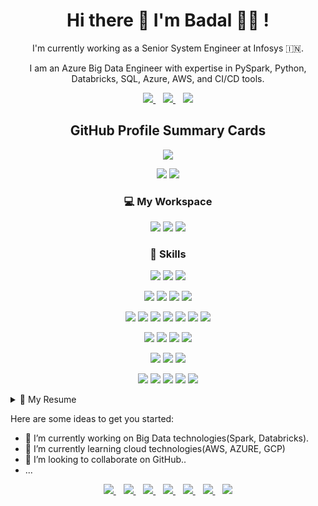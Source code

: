 <h1 align="center">
  Hi there 🙏 I'm Badal 👨‍💻 !
</h1>
<p align="center">
  I'm currently working as a Senior System Engineer at Infosys 🇮🇳.
</p>
<p align="center">
  I am an Azure Big Data Engineer with expertise in PySpark, Python, Databricks, SQL, Azure, AWS, and CI/CD tools.
</p>

<p align="center">
  <a href="https://www.linkedin.com/in/badalsde/">
    <img src="https://img.shields.io/badge/linkedin-%230077B5.svg?&style=for-the-badge&logo=linkedin&logoColor=white" />
  </a> &nbsp;&nbsp;
  <a href="https://instagram.com/badalsde">
    <img src="https://img.shields.io/badge/instagram-%23E4405F.svg?&style=for-the-badge&logo=instagram&logoColor=white" />
  </a>&nbsp;&nbsp;
  <a href="https://portfolio-iqzm.onrender.com">
    <img src="https://img.shields.io/badge/Portfolio-000000?style=for-the-badge&logo=About.me&logoColor=white" />
  </a>
</p>

<h2 align="center">GitHub Profile Summary Cards</h2>
<p align="center">
  <a href="#"><img src="http://github-profile-summary-cards.vercel.app/api/cards/profile-details?username=badalsde&theme=radical"></a>
</p>
<p align="center">
  <a href="#"><img src="http://github-profile-summary-cards.vercel.app/api/cards/repos-per-language?username=badalsde&theme=radical"></a>
  <a href="#"><img src="http://github-profile-summary-cards.vercel.app/api/cards/stats?username=badalsde&theme=radical"></a>
</p>

<h3 align="center">💻 My Workspace</h3>
<p align="center">
  <img src="https://img.shields.io/badge/Ubuntu-%230078D6.svg?&style=for-the-badge&logo=Ubuntu&logoColor=white" />
  <img src="https://img.shields.io/badge/intel-core%20i5%2010th-%230071C5.svg?&style=for-the-badge&logo=intel&logoColor=white" />
  <img src="https://img.shields.io/badge/RAM-12GB-%230071C5.svg?&style=for-the-badge&logoColor=white" />
</p>

<h3 align="center">🔧 Skills</h3>
<p align="center">
  <img src="https://img.shields.io/badge/python-3670A0?style=for-the-badge&logo=python&logoColor=ffdd54" />
  <img src="https://img.shields.io/badge/Apache%20Spark-E25A1C.svg?style=for-the-badge&logo=Apache-Spark&logoColor=white" />
  <img src="https://img.shields.io/badge/Databricks-%23FF3E00.svg?style=for-the-badge&logo=databricks&logoColor=white" />
</p>

<p align="center">
  <img src="https://img.shields.io/badge/azure-%230072C6.svg?style=for-the-badge&logo=microsoftazure&logoColor=white" />
  <img src="https://img.shields.io/badge/Azure%20Databricks-%230072C6.svg?style=for-the-badge&logo=microsoftazure&logoColor=white" />
  <img src="https://img.shields.io/badge/ADLS%20Gen2-%230072C6.svg?style=for-the-badge&logo=microsoftazure&logoColor=white" />
  <img src="https://img.shields.io/badge/Azure%20Data%20Factory-%230072C6.svg?style=for-the-badge&logo=microsoftazure&logoColor=white" />
</p>

<p align="center">
  <img src="https://img.shields.io/badge/AWS-%23FF9900.svg?style=for-the-badge&logo=amazon-aws&logoColor=white" />
  <img src="https://img.shields.io/badge/AWS%20Lambda-%23FF9900.svg?style=for-the-badge&logo=amazon-aws&logoColor=white" />
  <img src="https://img.shields.io/badge/EMR-%23FF9900.svg?style=for-the-badge&logo=amazon-aws&logoColor=white" />
  <img src="https://img.shields.io/badge/AWS Glue-%23FF9900.svg?style=for-the-badge&logo=amazon-aws&logoColor=white" />
  <img src="https://img.shields.io/badge/Athena-%23FF9900.svg?style=for-the-badge&logo=amazon-aws&logoColor=white" />
  <img src="https://img.shields.io/badge/AWS%20Redshift-%23FF9900.svg?style=for-the-badge&logo=amazon-aws&logoColor=white" />
  <img src="https://img.shields.io/badge/Amazon%20S3-FF9900?style=for-the-badge&logo=amazons3&logoColor=white" />
</p>

<p align="center">
  <img src="https://img.shields.io/badge/pandas-%23150458.svg?style=for-the-badge&logo=pandas&logoColor=white" />
  <img src="https://img.shields.io/badge/jupyter%20Notebook-%23FA0F00.svg?style=for-the-badge&logo=jupyter&logoColor=white" />
  <img src="https://img.shields.io/badge/Apache%20Hadoop-66CCFF?style=for-the-badge&logo=apachehadoop&logoColor=black" />
  <img src="https://img.shields.io/badge/Apache%20Hive-FDEE21?style=for-the-badge&logo=apachehive&logoColor=black" />
</p>

<p align="center">
  <img src="https://img.shields.io/badge/MySQL-005C84?style=for-the-badge&logo=mysql&logoColor=white" />
  <img src="https://img.shields.io/badge/postgres-%23316192.svg?style=for-the-badge&logo=postgresql&logoColor=white" />
  <img src="https://img.shields.io/badge/shell_script-%23121011.svg?style=for-the-badge&logo=gnu-bash&logoColor=white" />
</p>

<p align="center">
  <img src="https://img.shields.io/badge/Jira-0052CC?style=for-the-badge&logo=Jira&logoColor=white" />
  <img src="https://img.shields.io/badge/GIT-E44C30?style=for-the-badge&logo=git&logoColor=white" />
  <img src="https://img.shields.io/badge/Bitbucket-0747a6?style=for-the-badge&logo=bitbucket&logoColor=white" />
  <img src="https://img.shields.io/badge/docker-%230db7ed.svg?style=for-the-badge&logo=docker&logoColor=white" />
  <img src="https://img.shields.io/badge/jenkins-%232C5263.svg?style=for-the-badge&logo=jenkins&logoColor=white" />
</p>


<details>
  <summary>📃 My Resume </summary>


## Education

- :man_student: **Computer Science & Engineering**\
  :calendar: 2016 - 2020\
  :school: **Gyan Ganga Collge of Technology** - Jabalpur

## Experience
  
- :technologist:**Senior Systems Engineer**\
  :calendar: 09/2021 - present\
  :office: **Infosys Limited** - Pune
  
- :technologist:**Python Developer**\
  :calendar: 07/2021 - 08/2021\
  :office: **RodadCast Technology** -New Delhi
  
- :technologist:**Associate Analyst**\
  :calendar: 06/2021 - 07/2021\
  :office: **Global Logic** -Gurugram
</details>


Here are some ideas to get you started:

- 🔭 I’m currently working on Big Data technologies(Spark, Databricks).
- 🌱 I’m currently learning cloud technologies(AWS, AZURE, GCP)
- 👯 I’m looking to collaborate on GitHub..
- ...

<p align='center'>
<a href="https://medium.com/@badalsde/">
    <img src="https://img.shields.io/badge/Medium-12100E?style=for-the-badge&logo=medium&logoColor=white" />
  </a>&nbsp;&nbsp;
<a href="https://www.kaggle.com/badal25">
    <img src="https://img.shields.io/badge/Kaggle-20BEFF?style=for-the-badge&logo=Kaggle&logoColor=white" />
  </a>&nbsp;&nbsp;
  <a href="https://twitter.com/badalsde">
    <img src="https://img.shields.io/badge/Twitter-1DA1F2?style=for-the-badge&logo=twitter&logoColor=white" />
  </a>&nbsp;&nbsp;
  <a href="https://www.facebook.com/badalsde/">
    <img src="https://img.shields.io/badge/Facebook-1877F2?style=for-the-badge&logo=facebook&logoColor=white" />
  </a>&nbsp;&nbsp;
  <a href="https://in.pinterest.com/badalsde/">
    <img src="https://img.shields.io/badge/Pinterest-%23E60023.svg?&style=for-the-badge&logo=Pinterest&logoColor=white" />
  </a>&nbsp;&nbsp;
  <a href="https://www.quora.com/profile/Badal-Kumar-1837">
    <img src="https://img.shields.io/badge/Quora-%23B92B27.svg?&style=for-the-badge&logo=Quora&logoColor=white" />
  </a>&nbsp;&nbsp;
<a href="https://gitlab.com/badalsde">
    <img src="https://img.shields.io/badge/GitLab-330F63?style=for-the-badge&logo=gitlab&logoColor=white" />
  </a>
</p>
